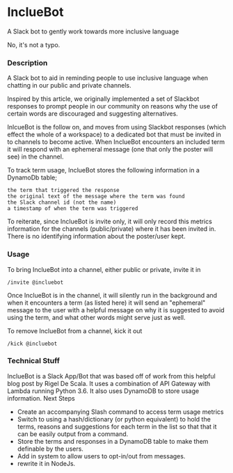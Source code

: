 # InclueBot
A Slack bot to gently work towards more inclusive language

No, it's not a typo.

### Description

A Slack bot to aid in reminding people to use inclusive language when chatting in our public and private channels.

Inspired by this article, we originally implemented a set of Slackbot responses to prompt people in our community on reasons why the use of certain words are discouraged and suggesting alternatives.

InlcueBot is the follow on, and moves from using Slackbot responses (which effect the whole of a workspace) to a dedicated bot that must be invited in to channels to become active. When InclueBot encounters an included term it will respond with an ephemeral message (one that only the poster will see) in the channel.

To track term usage, InclueBot stores the following information in a DynamoDb table;

    the term that triggered the response
    the original text of the message where the term was found
    the Slack channel id (not the name)
    a timestamp of when the term was triggered

To reiterate, since InclueBot is invite only, it will only record this metrics information for the channels (public/private) where it has been invited in. There is no identifying information about the poster/user kept.


### Usage

To bring InclueBot into a channel, either public or private, invite it in

```
/invite @incluebot
```
Once InclueBot is in the channel, it will silently run in the background and when it encounters a term (as listed here) it will send an "ephemeral" message to the user with a helpful message on why it is suggested to avoid using the term, and what other words might serve just as well.

To remove InclueBot from a channel, kick it out
```
/kick @incluebot
```

### Technical Stuff

InclueBot is a Slack App/Bot that was based off of work from this helpful blog post by Rigel De Scala. It uses a combination of API Gateway with Lambda running Python 3.6. It also uses DynamoDB to store usage information.
Next Steps

* Create an accompanying Slash command to access term usage metrics
* Switch to using a hash/dictionary (or python equivalent) to hold the terms, reasons and suggestions for each term in the list so that that it can be easily output from a command.
* Store the terms and responses in a DynamoDB table to make them definable by the users.
* Add in system to allow users to opt-in/out from messages.
* rewrite it in NodeJs.
